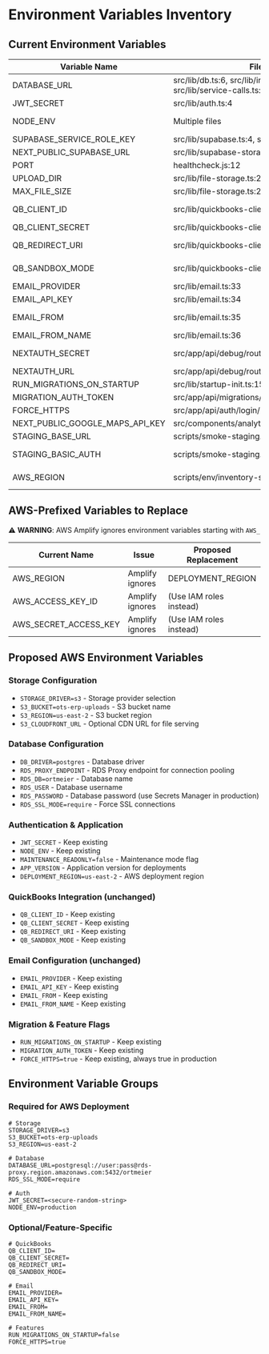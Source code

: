# Environment Variables Inventory

## Current Environment Variables

| Variable Name | File Location | Usage |
|---------------|---------------|-------|
| DATABASE_URL | src/lib/db.ts:6, src/lib/inventory-tracking.ts:4, src/lib/service-calls.ts:4, multiple migration scripts | PostgreSQL connection string |
| JWT_SECRET | src/lib/auth.ts:4 | JWT token signing |
| NODE_ENV | Multiple files | Environment detection (development/production) |
| SUPABASE_SERVICE_ROLE_KEY | src/lib/supabase.ts:4, src/lib/supabase-storage.ts:15 | Supabase authentication |
| NEXT_PUBLIC_SUPABASE_URL | src/lib/supabase-storage.ts:14 | Supabase project URL |
| PORT | healthcheck.js:12 | Server port configuration |
| UPLOAD_DIR | src/lib/file-storage.ts:26 | Local file upload directory |
| MAX_FILE_SIZE | src/lib/file-storage.ts:27 | Maximum upload file size |
| QB_CLIENT_ID | src/lib/quickbooks-client.ts:36 | QuickBooks OAuth client ID |
| QB_CLIENT_SECRET | src/lib/quickbooks-client.ts:37 | QuickBooks OAuth secret |
| QB_REDIRECT_URI | src/lib/quickbooks-client.ts:38 | QuickBooks OAuth callback |
| QB_SANDBOX_MODE | src/lib/quickbooks-client.ts:39,43 | QuickBooks environment toggle |
| EMAIL_PROVIDER | src/lib/email.ts:33 | Email service provider |
| EMAIL_API_KEY | src/lib/email.ts:34 | Email service API key |
| EMAIL_FROM | src/lib/email.ts:35 | Default from email address |
| EMAIL_FROM_NAME | src/lib/email.ts:36 | Default from name |
| NEXTAUTH_SECRET | src/app/api/debug/route.ts:15 | NextAuth session encryption |
| NEXTAUTH_URL | src/app/api/debug/route.ts:16 | NextAuth base URL |
| RUN_MIGRATIONS_ON_STARTUP | src/lib/startup-init.ts:15 | Auto-run migrations flag |
| MIGRATION_AUTH_TOKEN | src/app/api/migrations/run/route.ts:10 | Migration API auth token |
| FORCE_HTTPS | src/app/api/auth/login/route.ts:71 | Force HTTPS cookies |
| NEXT_PUBLIC_GOOGLE_MAPS_API_KEY | src/components/analytics/ServiceAreaMap.tsx:26,28 | Google Maps API key |
| STAGING_BASE_URL | scripts/smoke-staging.mjs:13 | Staging environment URL |
| STAGING_BASIC_AUTH | scripts/smoke-staging.mjs:14 | Staging basic auth credentials |
| AWS_REGION | scripts/env/inventory-staging.mjs:17 | AWS region (existing but unused) |

## AWS-Prefixed Variables to Replace

⚠️ **WARNING**: AWS Amplify ignores environment variables starting with `AWS_`

| Current Name | Issue | Proposed Replacement |
|--------------|-------|---------------------|
| AWS_REGION | Amplify ignores | DEPLOYMENT_REGION |
| AWS_ACCESS_KEY_ID | Amplify ignores | (Use IAM roles instead) |
| AWS_SECRET_ACCESS_KEY | Amplify ignores | (Use IAM roles instead) |

## Proposed AWS Environment Variables

### Storage Configuration
- `STORAGE_DRIVER=s3` - Storage provider selection
- `S3_BUCKET=ots-erp-uploads` - S3 bucket name
- `S3_REGION=us-east-2` - S3 bucket region
- `S3_CLOUDFRONT_URL` - Optional CDN URL for file serving

### Database Configuration
- `DB_DRIVER=postgres` - Database driver
- `RDS_PROXY_ENDPOINT` - RDS Proxy endpoint for connection pooling
- `RDS_DB=ortmeier` - Database name
- `RDS_USER` - Database username
- `RDS_PASSWORD` - Database password (use Secrets Manager in production)
- `RDS_SSL_MODE=require` - Force SSL connections

### Authentication & Application
- `JWT_SECRET` - Keep existing
- `NODE_ENV` - Keep existing
- `MAINTENANCE_READONLY=false` - Maintenance mode flag
- `APP_VERSION` - Application version for deployments
- `DEPLOYMENT_REGION=us-east-2` - AWS deployment region

### QuickBooks Integration (unchanged)
- `QB_CLIENT_ID` - Keep existing
- `QB_CLIENT_SECRET` - Keep existing
- `QB_REDIRECT_URI` - Keep existing
- `QB_SANDBOX_MODE` - Keep existing

### Email Configuration (unchanged)
- `EMAIL_PROVIDER` - Keep existing
- `EMAIL_API_KEY` - Keep existing
- `EMAIL_FROM` - Keep existing
- `EMAIL_FROM_NAME` - Keep existing

### Migration & Feature Flags
- `RUN_MIGRATIONS_ON_STARTUP` - Keep existing
- `MIGRATION_AUTH_TOKEN` - Keep existing
- `FORCE_HTTPS=true` - Keep existing, always true in production

## Environment Variable Groups

### Required for AWS Deployment
```
# Storage
STORAGE_DRIVER=s3
S3_BUCKET=ots-erp-uploads
S3_REGION=us-east-2

# Database
DATABASE_URL=postgresql://user:pass@rds-proxy.region.amazonaws.com:5432/ortmeier
RDS_SSL_MODE=require

# Auth
JWT_SECRET=<secure-random-string>
NODE_ENV=production
```

### Optional/Feature-Specific
```
# QuickBooks
QB_CLIENT_ID=
QB_CLIENT_SECRET=
QB_REDIRECT_URI=
QB_SANDBOX_MODE=

# Email
EMAIL_PROVIDER=
EMAIL_API_KEY=
EMAIL_FROM=
EMAIL_FROM_NAME=

# Features
RUN_MIGRATIONS_ON_STARTUP=false
FORCE_HTTPS=true
```